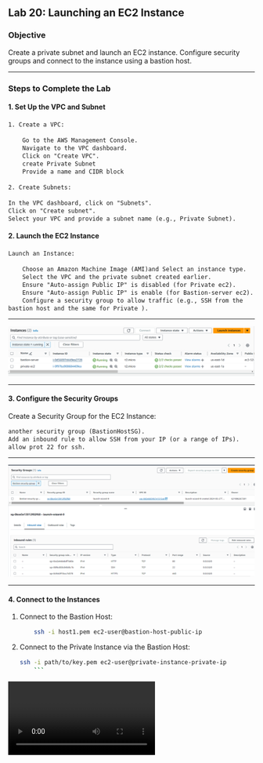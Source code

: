 ## Lab 20: Launching an EC2 Instance

### Objective

Create a private subnet and launch an EC2 instance. Configure security groups and connect to the instance using a bastion host.

***
### Steps to Complete the Lab

#### 1. Set Up the VPC and Subnet
    1. Create a VPC:

        Go to the AWS Management Console.
        Navigate to the VPC dashboard.
        Click on "Create VPC".
        create Private Subnet
        Provide a name and CIDR block 

    2. Create Subnets:

    In the VPC dashboard, click on "Subnets".
    Click on "Create subnet".
    Select your VPC and provide a subnet name (e.g., Private Subnet).

#### 2. Launch the EC2 Instance
    Launch an Instance:
       
        Choose an Amazon Machine Image (AMI)and Select an instance type.
        Select the VPC and the private subnet created earlier.
        Ensure "Auto-assign Public IP" is disabled (for Private ec2).
        Ensure "Auto-assign Public IP" is enable (for Bastion-server ec2).
        Configure a security group to allow traffic (e.g., SSH from the bastion host and the same for Private ).
***
![Alt text](screenshot/lab20-instances.png)
***
#### 3. Configure the Security Groups
Create a Security Group for the EC2 Instance:

    another security group (BastionHostSG).
    Add an inbound rule to allow SSH from your IP (or a range of IPs). allow prot 22 for ssh.
***
![Alt text](screenshot/lab20-security.png)
***
#### 4. Connect to the Instances
1. Connect to the Bastion Host:
    ```bash
        ssh -i host1.pem ec2-user@bastion-host-public-ip

    ```
2. Connect to the Private Instance via the Bastion Host:
    ```bash
    ssh -i path/to/key.pem ec2-user@private-instance-private-ip
        ```

<video controls src="screenshot/lab20.mp4" title="Title"></video>
